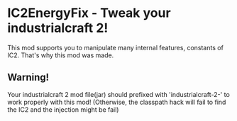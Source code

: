 # IC2EnergyFix - Tweak your industrialcraft 2!
This mod supports you to manipulate many internal features, constants of IC2. That's why this mod was made.

## Warning!
Your industrialcraft 2 mod file(jar) should prefixed with 'industrialcraft-2-' to work properly with this mod!
(Otherwise, the classpath hack will fail to find the IC2 and the injection might be fail)
